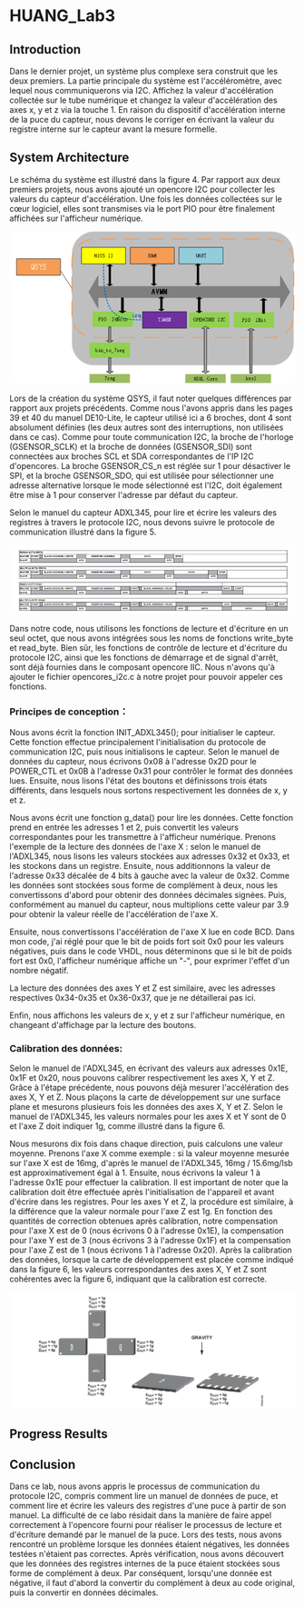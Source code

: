 # HUANG_Lab3
## Introduction

Dans le dernier projet, un système plus complexe sera construit que les deux premiers. La partie principale du système est l'accéléromètre, avec lequel nous communiquerons via I2C. Affichez la valeur d'accélération collectée sur le tube numérique et changez la valeur d'accélération des axes x, y et z via la touche 1. En raison du dispositif d'accélération interne de la puce du capteur, nous devons le corriger en écrivant la valeur du registre interne sur le capteur avant la mesure formelle.

## System Architecture

Le schéma du système est illustré dans la figure 4. Par rapport aux deux premiers projets, nous avons ajouté un opencore I2C pour collecter les valeurs du capteur d'accélération. Une fois les données collectées sur le cœur logiciel, elles sont transmises via le port PIO pour être finalement affichées sur l'afficheur numérique. 

![Description](figure4.png)

Lors de la création du système QSYS, il faut noter quelques différences par rapport aux projets précédents. Comme nous l'avons appris dans les pages 39 et 40 du manuel DE10-Lite, le capteur utilisé ici a 6 broches, dont 4 sont absolument définies (les deux autres sont des interruptions, non utilisées dans ce cas). Comme pour toute communication I2C, la broche de l'horloge (GSENSOR_SCLK) et la broche de données (GSENSOR_SDI) sont connectées aux broches SCL et SDA correspondantes de l'IP I2C d'opencores. La broche GSENSOR_CS_n est réglée sur 1 pour désactiver le SPI, et la broche GSENSOR_SDO, qui est utilisée pour sélectionner une adresse alternative lorsque le mode sélectionné est l'I2C, doit également être mise à 1 pour conserver l'adresse par défaut du capteur.

Selon le manuel du capteur ADXL345, pour lire et écrire les valeurs des registres à travers le protocole I2C, nous devons suivre le protocole de communication illustré dans la figure 5. 

![Description](figure5.png)

Dans notre code, nous utilisons les fonctions de lecture et d'écriture en un seul octet, que nous avons intégrées sous les noms de fonctions write_byte et read_byte. Bien sûr, les fonctions de contrôle de lecture et d'écriture du protocole I2C, ainsi que les fonctions de démarrage et de signal d'arrêt, sont déjà fournies dans le composant opencore IIC. Nous n'avons qu'à ajouter le fichier opencores_i2c.c à notre projet pour pouvoir appeler ces fonctions.

### Principes de conception：
Nous avons écrit la fonction INIT_ADXL345(); pour initialiser le capteur. Cette fonction effectue principalement l'initialisation du protocole de communication I2C, puis nous initialisons le capteur. Selon le manuel de données du capteur, nous écrivons 0x08 à l'adresse 0x2D pour le POWER_CTL et 0x0B à l'adresse 0x31 pour contrôler le format des données lues. Ensuite, nous lisons l'état des boutons et définissons trois états différents, dans lesquels nous sortons respectivement les données de x, y et z.

Nous avons écrit une fonction g_data() pour lire les données. Cette fonction prend en entrée les adresses 1 et 2, puis convertit les valeurs correspondantes pour les transmettre à l'afficheur numérique. Prenons l'exemple de la lecture des données de l'axe X : selon le manuel de l'ADXL345, nous lisons les valeurs stockées aux adresses 0x32 et 0x33, et les stockons dans un registre. Ensuite, nous additionnons la valeur de l'adresse 0x33 décalée de 4 bits à gauche avec la valeur de 0x32. Comme les données sont stockées sous forme de complément à deux, nous les convertissons d'abord pour obtenir des données décimales signées. Puis, conformément au manuel du capteur, nous multiplions cette valeur par 3.9 pour obtenir la valeur réelle de l'accélération de l'axe X.

Ensuite, nous convertissons l'accélération de l'axe X lue en code BCD. Dans mon code, j'ai réglé pour que le bit de poids fort soit 0x0 pour les valeurs négatives, puis dans le code VHDL, nous déterminons que si le bit de poids fort est 0x0, l'afficheur numérique affiche un "-", pour exprimer l'effet d'un nombre négatif.

La lecture des données des axes Y et Z est similaire, avec les adresses respectives 0x34-0x35 et 0x36-0x37, que je ne détaillerai pas ici.

Enfin, nous affichons les valeurs de x, y et z sur l'afficheur numérique, en changeant d'affichage par la lecture des boutons.

### Calibration des données: 

Selon le manuel de l'ADXL345, en écrivant des valeurs aux adresses 0x1E, 0x1F et 0x20, nous pouvons calibrer respectivement les axes X, Y et Z.
Grâce à l'étape précédente, nous pouvons déjà mesurer l'accélération des axes X, Y et Z. Nous plaçons la carte de développement sur une surface plane et mesurons plusieurs fois les données des axes X, Y et Z. Selon le manuel de l'ADXL345, les valeurs normales pour les axes X et Y sont de 0 et l'axe Z doit indiquer 1g, comme illustré dans la figure 6. 

Nous mesurons dix fois dans chaque direction, puis calculons une valeur moyenne. Prenons l'axe X comme exemple : si la valeur moyenne mesurée sur l'axe X est de 16mg, d'après le manuel de l'ADXL345, 16mg / 15.6mg/lsb est approximativement égal à 1. Ensuite, nous écrivons la valeur 1 à l'adresse 0x1E pour effectuer la calibration. Il est important de noter que la calibration doit être effectuée après l'initialisation de l'appareil et avant d'écrire dans les registres. Pour les axes Y et Z, la procédure est similaire, à la différence que la valeur normale pour l'axe Z est 1g. En fonction des quantités de correction obtenues après calibration, notre compensation pour l'axe X est de 0 (nous écrivons 0 à l'adresse 0x1E), la compensation pour l'axe Y est de 3 (nous écrivons 3 à l'adresse 0x1F) et la compensation pour l'axe Z est de 1 (nous écrivons 1 à l'adresse 0x20). Après la calibration des données, lorsque la carte de développement est placée comme indiqué dans la figure 6, les valeurs correspondantes des axes X, Y et Z sont cohérentes avec la figure 6, indiquant que la calibration est correcte.

![Description](figure6.png)

## Progress Results



## Conclusion

Dans ce lab, nous avons appris le processus de communication du protocole I2C, compris comment lire un manuel de données de puce, et comment lire et écrire les valeurs des registres d'une puce à partir de son manuel. La difficulté de ce labo résidait dans la manière de faire appel correctement à l'opencore fourni pour réaliser le processus de lecture et d'écriture demandé par le manuel de la puce. Lors des tests, nous avons rencontré un problème lorsque les données étaient négatives, les données testées n'étaient pas correctes. Après vérification, nous avons découvert que les données des registres internes de la puce étaient stockées sous forme de complément à deux. Par conséquent, lorsqu'une donnée est négative, il faut d'abord la convertir du complément à deux au code original, puis la convertir en données décimales.
